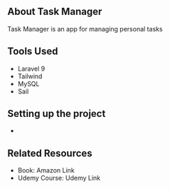 ## About Task Manager

Task Manager is an app for managing personal tasks

## Tools Used

- Laravel 9
- Tailwind
- MySQL
- Sail

## Setting up the project

-

## Related Resources

- Book: Amazon Link
- Udemy Course: Udemy Link
